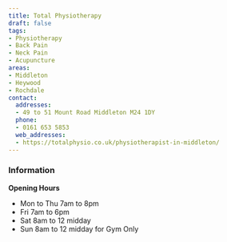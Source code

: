 ```yaml
---
title: Total Physiotherapy
draft: false
tags:
- Physiotherapy
- Back Pain
- Neck Pain
- Acupuncture
areas:
- Middleton
- Heywood
- Rochdale
contact:
  addresses:
  - 49 to 51 Mount Road Middleton M24 1DY
  phone:
  - 0161 653 5853
  web_addresses:
  - https://totalphysio.co.uk/physiotherapist-in-middleton/
---
```


### Information

**Opening Hours**
- Mon to Thu 7am to 8pm  
- Fri 7am to 6pm  
- Sat 8am to 12 midday
- Sun 8am to 12 midday for Gym Only
